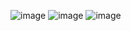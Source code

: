 ![image](https://github.com/RoshniMukherjee/Assignment-5-on-Game-Development/assets/88767197/cf8ccf8f-9889-4c24-a767-e1145423c13f)
![image](https://github.com/RoshniMukherjee/Assignment-5-on-Game-Development/assets/88767197/b8181d8c-5538-4467-a85a-2a62c4fbf334)
![image](https://github.com/RoshniMukherjee/Assignment-5-on-Game-Development/assets/88767197/76827bde-8ad1-410f-8f3f-8252b07c1dc2)
